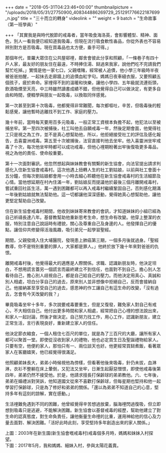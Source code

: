 +++
date = "2018-05-31T04:23:46+00:00"
thumbnailpicture = "/uploads/2018/05/31/27750900_408344886269729_251291776622187699_n.jpg"
title = "三十而立的轉身"
videolink = ""
weight = 9 
batch =  "生命故事 （第一班學員）" 


+++
「其實我是與時代脫節的戒毒者，當年吸食海洛英，會影響體型、精神、面色，別人一看我便已經知道我吸毒，但現在流行吸食軟性毐品，你從外表也不容易辨別對方是否吸毒。現在買毒品也太方便，垂手可得。」

那個年代，普羅大眾住在公共屋邨𥚃，鄰舍會彼此分享和照顧，「一條巷子有四十戶人家，最友好的朋友住在最遠，不時捧住湯、餸過來我家，說他們吃不完請我們幫忙吃掉。」實情是他一家七口，父親嗜賭，經常被人追債，他小學三年級時半夜被爸爸拍醒，一起抺去走廊牆上的追債血紅字句。媽媽日夜車縫衣服，又要照顧五個孩子，疲於奔命。家𥚃得不到的溫暖和快樂，讓他小學四、五年級就流連街頭，飲酒吸煙至天亮，中三時雖然讀書成績不錯，但他覺得自己可以做決定，有更多自由和時間，便輟學與朋友一起吸毒，以換取同伴感覺。

第一次甚至到第十次吸毒，他都覺得非常難聞，每次都嘔吐，辛苦，但吸毒後的輕鬆感覺，讓他暫時逃離找不到工作、家庭的壓力。

幾十年前，當時每天要用百多元吸毒，一般正常工資根本負擔不起，他犯法以至被捕坐牢。第一至四次被捕後，社工叫他去自願戒毒一年，然後定期會面，他覺得社工只是視之為工作，並不是真心想幫助他，所以，他拒絕接受社工的評估及感化報告，去喜靈洲戒毒。第五至十次被捕後，法官直接判他去坐牢。他入喜靈洲坐牢戒毒了十次，每次他坐牢時都可以成功戒毒，但他心𥚃期盼著出牢後復吸更多毒品，視之為他的責任、使命般重要。

第十一次面對審訊，他忽然想起與妹妹教會有關繫的新生協會，向法官提出請求判感化入住新生協會戒毒村。這次他遇上扭轉人生的社工劉姑娘，以前與社工會面十五分鐘，但每次劉姑娘都會用一小時去細心聆聽他在新生協會戒毒村的生活細節及心情。當他想延期在村內住滿一年，劉姑娘反而提議他於最後三個月離開戒毒村，嘗試重回社區生活，萬一遇到困難都可以再入戒毒村繼續鞏固自己，否則感化期滿一年後劉姑娘就無法幫助他。這一切都讓他深深感動，覺得她真心想幫助他，讓他更堅定幫助自己改變。

住在新生協會戒毒村期間，他收到妹妹寄來教會的會訊，才知道妹妹的小組已經為自己祈禱長達八年。基督教幫助他重新思考生命，想生命有改變。他穿上整潔的衣服，特別注意自己說話時有禮貌，關心及尊重自己及身邊的人。他發揮自己的優點，讓信仰共修變得活潑風趣，吸引弟兄一起學習聖經。

期間，父親發燒入住大埔醫院，發現患上肺癌第三期，一個多月後就過身。「聖經教導，你不是特別重要的罪人，大家都是罪人。」他終於放下幾十年來對爸爸的仇恨。

離開戒毒村後，他覺得最大的適應是人際關係。求職、認識新朋友時，他決定坦白，不想用謊言蓋另一個謊言而最終建立不到信任，也面對不到自己。擔心別人怎看待自己，擔心別人歧視自己，都是自己給自己的壓力。而他決定用真心、真誠和別人相處，坦白分享自己的過去，原來別人並非想像中拒絕自己，反而會接納自己。他接納甚至享受自己的過去，感恩神的作工讓自己有這生命的改變，「沒有過去，怎會有今天改變的我？」

畢竟吸毒坐牢十多年，多次說要戒毒要重生，但是又復發，難免家人對自己有戒心，不大相信自己。他付出更多時間和家人相處，經常把自己心𥚃的想法說出來，和家人一起討論，然後才做決定。自己努力找工作，用心工作，認識新朋友，建立正常生活，言行表現良好，重新建立家人的信任。

他決定節衣縮食，一個人租住七百尺的單位，就是為了三百尺的大廳，讓所有家人都可以聚首一堂。即使從沒收到家人的禮物，他也必定買生日及聖誕禮物給家人。只要有空，他便約家人，那怕只有一、兩位談天也好。他更經常買餸煮飯，看著眾家人在客廳嬉笑，他已經覺得很滿足。

他照顧弟妹長大，弟弟小時候視他為傍樣，但看著他後來吸毒，針仍未拔，血淋淋，衣衫不整躺在床上暈倒，又犯法又坐牢，日漸生起厭惡憎恨，即使他戒毒後第四年，弟弟仍然不接受他。於是，他請求擅長打保齡球的弟弟教他。六、七年後，弟弟在婚禮派對哭訴，他知道國文從來不喜歡打保齡球，但每星期也堅持和他一起學習打保齡球，只是為了修好和弟弟的關係。「還以為弟弟不知道自己的心意，堅持多年有這刻的諒解，實在感動。」

生活𥚃難免遇到不同的困難，他曾經覺得辛苦想過放棄，腦海𥚃閃過復吸，但立即想到吸毒只是逃避，不能解決困難。新生協會以基督戒毒的經歷，幫助他建立了對生命的認真態度，對生命負責任，讓他衡量生命𥚃的比重，運用神給他的信心及力量去面對、解決困難。「活好此時此刻，享受堅持多年創造出來的家人關係。」

上圖：2003年在新生園(新生協會嘅戒毒村)戒毒個多月時，媽媽和妹妹入村探望。  
下圖：2017年5月，我和媽媽、細妹入村，參與太陽花義賣。